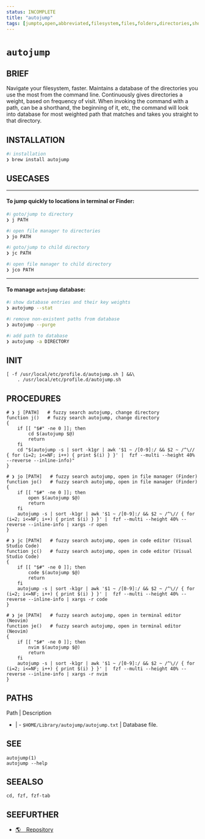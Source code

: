 ```yaml
---
status: INCOMPLETE
title: "autojump"
tags: [jumpto,open,abbreviated,filesystem,files,folders,directories,shortcut,navigator]
---
```


# `autojump`

## BRIEF

Navigate your filesystem, faster. Maintains a database of the directories you use the most from the command line. Continuously gives directories a weight, based on frequency of visit. When invoking the command with a path, can be a shorthand, the beginning of it, etc, the command will look into database for most weighted path that matches and takes you straight to that directory.

## INSTALLATION


```bash
#ℹ︎ installation
❯ brew install autojump
```


## USECASES

----
#### To jump quickly to locations in terminal or Finder:


```bash
#ℹ︎ goto/jump to directory
❯ j PATH  
```


```bash
#ℹ︎ open file manager to directories
❯ jo PATH 
```


```bash
#ℹ︎ goto/jump to child directory
❯ jc PATH 
```


```bash
#ℹ︎ open file manager to child directory
❯ jco PATH
```


----
#### To manage `autojump` database:


```bash
#ℹ︎ show database entries and their key weights
❯ autojump --stat
```


```bash
#ℹ︎ remove non-existent paths from database
❯ autojump --purge
```


```bash
#ℹ︎ add path to database
❯ autojump -a DIRECTORY
```



## INIT

    [ -f /usr/local/etc/profile.d/autojump.sh ] &&\
        . /usr/local/etc/profile.d/autojump.sh

## PROCEDURES

    # ❯ j [PATH]   # fuzzy search autojump, change directory
    function j()   # fuzzy search autojump, change directory
    {
        if [[ "$#" -ne 0 ]]; then
            cd $(autojump $@)
            return
        fi
        cd "$(autojump -s | sort -k1gr | awk '$1 ~ /[0-9]:/ && $2 ~ /^\// { for (i=2; i<=NF; i++) { print $(i) } }' |  fzf --multi --height 40% --reverse --inline-info)"
    }

    # ❯ jo [PATH]   # fuzzy search autojump, open in file manager (Finder)
    function jo()   # fuzzy search autojump, open in file manager (Finder)
    {
        if [[ "$#" -ne 0 ]]; then
            open $(autojump $@)
            return
        fi
        autojump -s | sort -k1gr | awk '$1 ~ /[0-9]:/ && $2 ~ /^\// { for (i=2; i<=NF; i++) { print $(i) } }' |  fzf --multi --height 40% --reverse --inline-info | xargs -r open
    }

    # ❯ jc [PATH]   # fuzzy search autojump, open in code editor (Visual Studio Code)
    function jc()   # fuzzy search autojump, open in code editor (Visual Studio Code)
    {
        if [[ "$#" -ne 0 ]]; then
            code $(autojump $@)
            return
        fi
        autojump -s | sort -k1gr | awk '$1 ~ /[0-9]:/ && $2 ~ /^\// { for (i=2; i<=NF; i++) { print $(i) } }' |  fzf --multi --height 40% --reverse --inline-info | xargs -r code
    }

    # ❯ je [PATH]   # fuzzy search autojump, open in terminal editor (Neovim)
    function je()   # fuzzy search autojump, open in terminal editor (Neovim)
    {
        if [[ "$#" -ne 0 ]]; then
            nvim $(autojump $@)
            return
        fi
        autojump -s | sort -k1gr | awk '$1 ~ /[0-9]:/ && $2 ~ /^\// { for (i=2; i<=NF; i++) { print $(i) } }' |  fzf --multi --height 40% --reverse --inline-info | xargs -r nvim
    }


## PATHS

Path | Description
- | -
`$HOME/Library/autojump/autojump.txt` | Database file.

## SEE

    autojump(1)
    autojump --help

## SEEALSO

    cd, fzf, fzf-tab

## SEEFURTHER

- [🌎 Repository](https://github.com/wting/autojump)
